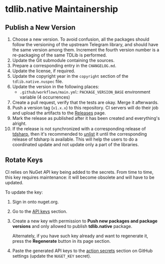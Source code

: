 tdlib.native Maintainership
===========================

Publish a New Version
---------------------

1. Choose a new version. To avoid confusion, all the packages should follow the versioning of the upstream Telegram library, and should have the same version among them. Increment the fourth version number is a re-packaging of the same TDLib is performed.
2. Update the Git submodule containing the sources.
3. Prepare a corresponding entry in the `CHANGELOG.md`.
4. Update the license, if required.
5. Update the copyright year in the `copyright` section of the `tdlib.native.nuspec` file.
6. Update the version in the following places:
    - `.github/workflows/main.yml`: `PACKAGE_VERSION_BASE` environment variable (4 occurrences)
7. Create a pull request, verify that the tests are okay. Merge it afterwards.
8. Push a version tag (`v1.x.x`) to this repository. CI servers will do their job and upload the artifacts to the [Releases][releases] page.
9. Mark the release as published after it has been created and everything's alright.
10. If the release is not synchronized with a corresponding release of [tdsharp][], then it's recommended to [unlist][docs.unlist] it until the corresponding release of tdsharp is available. This will help the users to do a coordinated update and not update only a part of the libraries.

Rotate Keys
-----------

CI relies on NuGet API key being added to the secrets. From time to time, this key requires maintenance: it will become obsolete and will have to be updated.

To update the key:

1. Sign in onto nuget.org.
2. Go to the [API keys][nuget.api-keys] section.
3. Create a new key with permission to **Push new packages and package versions** and only allowed to publish **tdlib.native** package.

   Alternately, if you have such key already and want to regenerate it, press the **Regenerate** button in its page section.
4. Paste the generated API keys to the [action secrets][github.secrets] section on GitHub settings (update the `NUGET_KEY` secret).

[docs.unlist]: https://docs.microsoft.com/en-us/nuget/nuget-org/policies/deleting-packages#unlisting-a-package
[github.secrets]: https://github.com/ForNeVeR/tdlib.native/settings/secrets/actions
[nuget.api-keys]: https://www.nuget.org/account/apikeys
[releases]: https://github.com/ForNeVeR/tdlib.native/releases
[tdsharp]: https://github.com/egramtel/tdsharp
